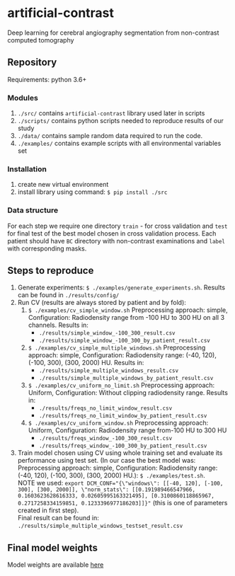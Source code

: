 # artificial-contrast
Deep learning for cerebral angiography segmentation from non-contrast computed tomography

## Repository
Requirements: python 3.6+

### Modules
1. `./src/` contains `artificial-contrast` library used later in scripts
2. `./scripts/` contains python scripts needed to reproduce results of our study
3. `./data/` contains sample random data required to run the code.
4. `./examples/` contains example scripts with all environmental variables set


### Installation
1. create new virtual environment
2. install library using command: `$ pip install ./src`

### Data structure
For each step we require one directory `train` - for cross validation and `test` for final test of the best model chosen in cross validation process.
Each patient should have `BC` directory with non-contrast examinations and `label` with corresponding masks.


## Steps to reproduce

1. Generate experiments: `$ ./examples/generate_experiments.sh`. Results can be found in `./results/config/`
2. Run CV (results are always stored by patient and by fold):
    1. `$ ./examples/cv_simple_window.sh` Preprocessing approach: simple, Configuration: Radiodensity range from -100 HU to 300 HU on all 3 channels. Results in:
        - `./results/simple_window_-100_300_result.csv`
        - `./results/simple_window_-100_300_by_patient_result.csv`
    2. `$ ./examples/cv_simple_multiple_windows.sh` Preprocessing approach: simple, Configuration: Radiodensity range: (-40, 120), (-100, 300), (300, 2000) HU. Results in:
        - `./results/simple_multiple_windows_result.csv`
        - `./results/simple_multiple_windows_by_patient_result.csv`
    3. `$ ./examples/cv_uniform_no_limit.sh` Preprocessing approach: Uniform, Configuration: Without clipping radiodensity range. Results in:
        - `./results/freqs_no_limit_window_result.csv`
        - `./results/freqs_no_limit_window_by_patient_result.csv`
    4. `$ ./examples/cv_uniform_window.sh` Preprocessing approach: Uniform, Configuration: Radiodensity range from-100 HU to 300 HU
        - `./results/freqs_window_-100_300_result.csv`
        - `./results/freqs_window_-100_300_by_patient_result.csv`
3. Train model chosen using CV using whole training set and evaluate its performance using test set. (In our case the best model was: Preprocessing approach: simple, Configuration: Radiodensity range: (-40, 120), (-100, 300), (300, 2000) HU.): `$ ./examples/test.sh`. <br> NOTE we used: `export DCM_CONF="{\"windows\": [[-40, 120], [-100, 300], [300, 2000]], \"norm_stats\": [[0.191989466547966, 0.1603623628616333, 0.02605995163321495], [0.3100860118865967, 0.2717258334159851, 0.1233396977186203]]}"` (this is one of parameters created in first step). <br> Final result can be found in: `./results/simple_multiple_windows_testset_result.csv`


## Final model weights

Model weights are available [here](https://storage.cloud.google.com/public-fast-radiology/artificial_contrast_simple_multiple_windows.pth)
